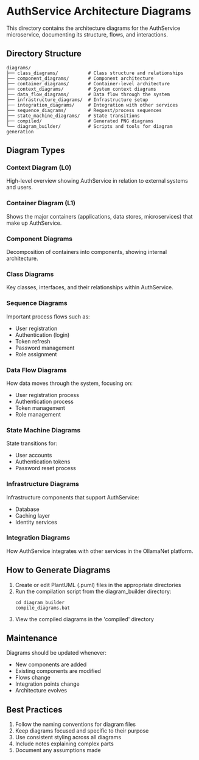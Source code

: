 # AuthService Architecture Diagrams

This directory contains the architecture diagrams for the AuthService microservice, documenting its structure, flows, and interactions.

## Directory Structure

```
diagrams/
├── class_diagrams/           # Class structure and relationships
├── component_diagrams/       # Component architecture
├── container_diagrams/       # Container-level architecture
├── context_diagrams/         # System context diagrams
├── data_flow_diagrams/       # Data flow through the system
├── infrastructure_diagrams/  # Infrastructure setup
├── integration_diagrams/     # Integration with other services
├── sequence_diagrams/        # Request/process sequences
├── state_machine_diagrams/   # State transitions
├── compiled/                 # Generated PNG diagrams
└── diagram_builder/          # Scripts and tools for diagram generation
```

## Diagram Types

### Context Diagram (L0)
High-level overview showing AuthService in relation to external systems and users.

### Container Diagram (L1)
Shows the major containers (applications, data stores, microservices) that make up AuthService.

### Component Diagrams
Decomposition of containers into components, showing internal architecture.

### Class Diagrams
Key classes, interfaces, and their relationships within AuthService.

### Sequence Diagrams
Important process flows such as:
- User registration
- Authentication (login)
- Token refresh
- Password management
- Role assignment

### Data Flow Diagrams
How data moves through the system, focusing on:
- User registration process
- Authentication process
- Token management
- Role management

### State Machine Diagrams
State transitions for:
- User accounts
- Authentication tokens
- Password reset process

### Infrastructure Diagrams
Infrastructure components that support AuthService:
- Database
- Caching layer
- Identity services

### Integration Diagrams
How AuthService integrates with other services in the OllamaNet platform.

## How to Generate Diagrams

1. Create or edit PlantUML (.puml) files in the appropriate directories
2. Run the compilation script from the diagram_builder directory:
   ```
   cd diagram_builder
   compile_diagrams.bat
   ```
3. View the compiled diagrams in the 'compiled' directory

## Maintenance

Diagrams should be updated whenever:
- New components are added
- Existing components are modified
- Flows change
- Integration points change
- Architecture evolves

## Best Practices

1. Follow the naming conventions for diagram files
2. Keep diagrams focused and specific to their purpose
3. Use consistent styling across all diagrams
4. Include notes explaining complex parts
5. Document any assumptions made 